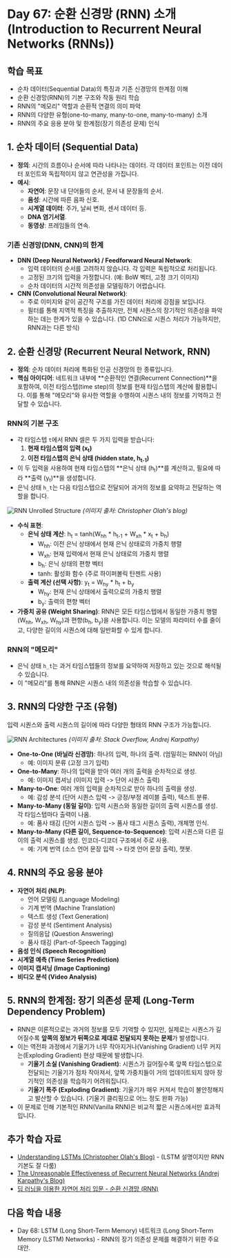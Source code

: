 # Day 67: 순환 신경망 (RNN) 소개 (Introduction to Recurrent Neural Networks (RNNs))

## 학습 목표
- 순차 데이터(Sequential Data)의 특징과 기존 신경망의 한계점 이해
- 순환 신경망(RNN)의 기본 구조와 작동 원리 학습
- RNN의 "메모리" 역할과 순환적 연결의 의미 파악
- RNN의 다양한 유형(one-to-many, many-to-one, many-to-many) 소개
- RNN의 주요 응용 분야 및 한계점(장기 의존성 문제) 인식

## 1. 순차 데이터 (Sequential Data)
- **정의**: 시간의 흐름이나 순서에 따라 나타나는 데이터. 각 데이터 포인트는 이전 데이터 포인트와 독립적이지 않고 연관성을 가집니다.
- **예시**:
    - **자연어**: 문장 내 단어들의 순서, 문서 내 문장들의 순서.
    - **음성**: 시간에 따른 음파 신호.
    - **시계열 데이터**: 주가, 날씨 변화, 센서 데이터 등.
    - **DNA 염기서열**.
    - **동영상**: 프레임들의 연속.

### 기존 신경망(DNN, CNN)의 한계
- **DNN (Deep Neural Network) / Feedforward Neural Network**:
    - 입력 데이터의 순서를 고려하지 않습니다. 각 입력은 독립적으로 처리됩니다.
    - 고정된 크기의 입력을 가정합니다. (예: BoW 벡터, 고정 크기 이미지)
    - 순차 데이터의 시간적 의존성을 모델링하기 어렵습니다.
- **CNN (Convolutional Neural Network)**:
    - 주로 이미지와 같이 공간적 구조를 가진 데이터 처리에 강점을 보입니다.
    - 필터를 통해 지역적 특징을 추출하지만, 전체 시퀀스의 장기적인 의존성을 파악하는 데는 한계가 있을 수 있습니다. (1D CNN으로 시퀀스 처리가 가능하지만, RNN과는 다른 방식)

## 2. 순환 신경망 (Recurrent Neural Network, RNN)
- **정의**: 순차 데이터 처리에 특화된 인공 신경망의 한 종류입니다.
- **핵심 아이디어**: 네트워크 내부에 **순환적인 연결(Recurrent Connection)**을 포함하여, 이전 타임스텝(time step)의 정보를 현재 타임스텝의 계산에 활용합니다. 이를 통해 "메모리"와 유사한 역할을 수행하여 시퀀스 내의 정보를 기억하고 전달할 수 있습니다.

### RNN의 기본 구조
- 각 타임스텝 `t`에서 RNN 셀은 두 가지 입력을 받습니다:
    1.  **현재 타임스텝의 입력 (x<sub>t</sub>)**
    2.  **이전 타임스텝의 은닉 상태 (hidden state, h<sub>t-1</sub>)**
- 이 두 입력을 사용하여 현재 타임스텝의 **은닉 상태 (h<sub>t</sub>)**를 계산하고, 필요에 따라 **출력 (y<sub>t</sub>)**을 생성합니다.
- 은닉 상태 `h_t`는 다음 타임스텝으로 전달되어 과거의 정보를 요약하고 전달하는 역할을 합니다.

![RNN Unrolled Structure](https://colah.github.io/posts/2015-08-Understanding-LSTMs/img/RNN-unrolled.png)
*(이미지 출처: Christopher Olah's blog)*

- **수식 표현**:
    - **은닉 상태 계산**: h<sub>t</sub> = tanh(W<sub>hh</sub> * h<sub>t-1</sub> + W<sub>xh</sub> * x<sub>t</sub> + b<sub>h</sub>)
        - W<sub>hh</sub>: 이전 은닉 상태에서 현재 은닉 상태로의 가중치 행렬
        - W<sub>xh</sub>: 현재 입력에서 현재 은닉 상태로의 가중치 행렬
        - b<sub>h</sub>: 은닉 상태의 편향 벡터
        - tanh: 활성화 함수 (주로 하이퍼볼릭 탄젠트 사용)
    - **출력 계산 (선택 사항)**: y<sub>t</sub> = W<sub>hy</sub> * h<sub>t</sub> + b<sub>y</sub>
        - W<sub>hy</sub>: 현재 은닉 상태에서 출력으로의 가중치 행렬
        - b<sub>y</sub>: 출력의 편향 벡터
- **가중치 공유 (Weight Sharing)**: RNN은 모든 타임스텝에서 동일한 가중치 행렬(W<sub>hh</sub>, W<sub>xh</sub>, W<sub>hy</sub>)과 편향(b<sub>h</sub>, b<sub>y</sub>)을 사용합니다. 이는 모델의 파라미터 수를 줄이고, 다양한 길이의 시퀀스에 대해 일반화할 수 있게 합니다.

### RNN의 "메모리"
- 은닉 상태 `h_t`는 과거 타임스텝들의 정보를 요약하여 저장하고 있는 것으로 해석될 수 있습니다.
- 이 "메모리"를 통해 RNN은 시퀀스 내의 의존성을 학습할 수 있습니다.

## 3. RNN의 다양한 구조 (유형)
입력 시퀀스와 출력 시퀀스의 길이에 따라 다양한 형태의 RNN 구조가 가능합니다.

![RNN Architectures](https://i.stack.imgur.com/L4K0B.png)
*(이미지 출처: Stack Overflow, Andrej Karpathy)*

-   **One-to-One (바닐라 신경망)**: 하나의 입력, 하나의 출력. (엄밀히는 RNN이 아님)
    *   예: 이미지 분류 (고정 크기 입력)
-   **One-to-Many**: 하나의 입력을 받아 여러 개의 출력을 순차적으로 생성.
    *   예: 이미지 캡셔닝 (이미지 입력 -> 단어 시퀀스 출력)
-   **Many-to-One**: 여러 개의 입력을 순차적으로 받아 하나의 출력을 생성.
    *   예: 감성 분석 (단어 시퀀스 입력 -> 긍정/부정 레이블 출력), 텍스트 분류.
-   **Many-to-Many (동일 길이)**: 입력 시퀀스와 동일한 길이의 출력 시퀀스를 생성. 각 타임스텝마다 출력이 나옴.
    *   예: 품사 태깅 (단어 시퀀스 입력 -> 품사 태그 시퀀스 출력), 개체명 인식.
-   **Many-to-Many (다른 길이, Sequence-to-Sequence)**: 입력 시퀀스와 다른 길이의 출력 시퀀스를 생성. 인코더-디코더 구조에서 주로 사용.
    *   예: 기계 번역 (소스 언어 문장 입력 -> 타겟 언어 문장 출력), 챗봇.

## 4. RNN의 주요 응용 분야
- **자연어 처리 (NLP)**:
    - 언어 모델링 (Language Modeling)
    - 기계 번역 (Machine Translation)
    - 텍스트 생성 (Text Generation)
    - 감성 분석 (Sentiment Analysis)
    - 질의응답 (Question Answering)
    - 품사 태깅 (Part-of-Speech Tagging)
- **음성 인식 (Speech Recognition)**
- **시계열 예측 (Time Series Prediction)**
- **이미지 캡셔닝 (Image Captioning)**
- **비디오 분석 (Video Analysis)**

## 5. RNN의 한계점: 장기 의존성 문제 (Long-Term Dependency Problem)
- RNN은 이론적으로는 과거의 정보를 모두 기억할 수 있지만, 실제로는 시퀀스가 길어질수록 **앞쪽의 정보가 뒤쪽으로 제대로 전달되지 못하는 문제**가 발생합니다.
- 이는 역전파 과정에서 기울기가 너무 작아지거나(Vanishing Gradient) 너무 커지는(Exploding Gradient) 현상 때문에 발생합니다.
    - **기울기 소실 (Vanishing Gradient)**: 시퀀스가 길어질수록 앞쪽 타임스텝으로 전달되는 기울기가 점차 작아져서, 앞쪽 가중치들이 거의 업데이트되지 않아 장기적인 의존성을 학습하기 어려워집니다.
    - **기울기 폭주 (Exploding Gradient)**: 기울기가 매우 커져서 학습이 불안정해지고 발산할 수 있습니다. (기울기 클리핑으로 어느 정도 완화 가능)
- 이 문제로 인해 기본적인 RNN(Vanilla RNN)은 비교적 짧은 시퀀스에서만 효과적입니다.

## 추가 학습 자료
- [Understanding LSTMs (Christopher Olah's Blog)](https://colah.github.io/posts/2015-08-Understanding-LSTMs/) - (LSTM 설명이지만 RNN 기본도 잘 다룸)
- [The Unreasonable Effectiveness of Recurrent Neural Networks (Andrej Karpathy's Blog)](http://karpathy.github.io/2015/05/21/rnn-effectiveness/)
- [딥 러닝을 이용한 자연어 처리 입문 - 순환 신경망 (RNN)](https://wikidocs.net/22886)

## 다음 학습 내용
- Day 68: LSTM (Long Short-Term Memory) 네트워크 (Long Short-Term Memory (LSTM) Networks) - RNN의 장기 의존성 문제를 해결하기 위한 주요 대안.
